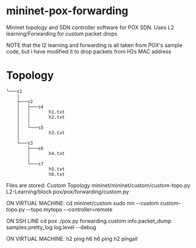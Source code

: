 # mininet-pox-forwarding
Mininet topology and SDN controller software for POX SDN. Uses L2 learning/Forwarding for custom packet drops

NOTE that the l2 learning and forwarding is all taken from POX's sample code, but i have modified it to 
drop packets from H2s MAC address

# Topology
```
└───s1
    |
    ├───s2
    │   ├───s4
    │   │       h1.txt
    │   │       h2.txt
    │   │       
    │   └───s5
    │           h3.txt
    │
    └───s3
        ├───s6
        │       h4.txt
        │       
        └───s7
                h5.txt
                h6.txt
```

Files are stored:
	Custom Topology 		mininet/mininet/custom/custom-topo.py
	L2-Learning/block		pox/pox/forwarding/custom.py

ON VIRTUAL MACHINE:
	cd mininet/custom
	sudo mn --custom custom-topo.py --topo mytopo --controller=remote

ON SSH LINE
	cd pox
	./pox.py forwarding.custom info.packet_dump samples.pretty_log log.level --debug
	
ON VIRTUAL MACHINE:
	h2 ping h6
	h6 ping h2
	pingall
